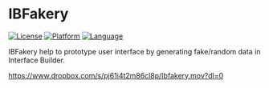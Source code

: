 # IBFakery

[![License](https://img.shields.io/badge/license-MIT-blue.svg?style=flat
            )](http://mit-license.org)
[![Platform](http://img.shields.io/badge/platform-ios-lightgrey.svg?style=flat
             )](https://developer.apple.com/resources/)
[![Language](http://img.shields.io/badge/language-swift-orange.svg?style=flat
             )](https://developer.apple.com/swift)

IBFakery help to prototype user interface by generating fake/random data in Interface Builder.


https://www.dropbox.com/s/pj61i4t2m86cl8p/Ibfakery.mov?dl=0
